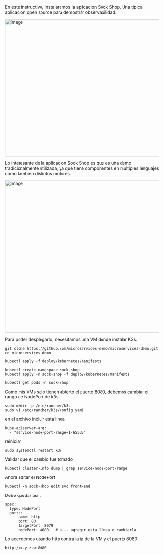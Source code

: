 En este instructivo, instalaremos la aplicacion Sock Shop. Una tipica aplicacion open source para demostrar observabilidad.

<img width="927" height="450" alt="image" src="https://github.com/user-attachments/assets/be120610-7ad6-4db8-a468-88c0240fe284" />

Lo interesante de la aplicacion Sock Shop es que es una demo tradicionalmente utilizada, ya que tiene componentes en multiples lenguajes como tambien distintos motores.

<img width="700" height="500" alt="image" src="https://github.com/user-attachments/assets/77d64d8f-6e5e-46ee-b416-1df5be1de8a9" />


Para poder desplegarlo, necesitamos una VM donde instalar K3s.


```
git clone https://github.com/microservices-demo/microservices-demo.git
cd microservices-demo

kubectl apply -f deploy/kubernetes/manifests

kubectl create namespace sock-shop
kubectl apply -n sock-shop -f deploy/kubernetes/manifests

kubectl get pods -n sock-shop

```

Como mis VMs solo tienen abierto el puerto 8080, debemos cambiar el rango de NodePort de k3s

```
sudo mkdir -p /etc/rancher/k3s
sudo vi /etc/rancher/k3s/config.yaml
```

en el archivo incluir esta linea

```
kube-apiserver-arg:
  - "service-node-port-range=1-65535"
```

reiniciar

```
sudo systemctl restart k3s
```

Validar que el cambio fue tomado

```
kubectl cluster-info dump | grep service-node-port-range
```

Ahora editar el NodePort

```
kubectl -n sock-shop edit svc front-end
```

Debe quedar asi...

```
spec:
  type: NodePort
  ports:
    - name: http
      port: 80
      targetPort: 8079
      nodePort: 8080   # <--- agregar esta línea o cambiarla
```

Lo accedemos usando http contra la ip de la VM y el puerto 8080

```
http://x.y.z.w:8080
```



